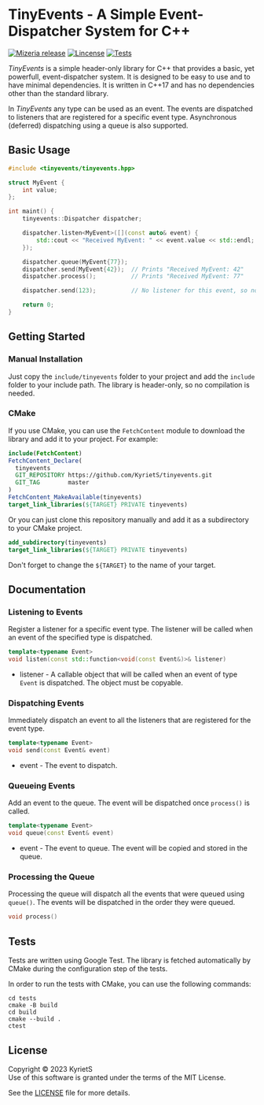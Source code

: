 # TinyEvents - A Simple Event-Dispatcher System for C++

[![Mizeria release](https://img.shields.io/github/v/release/KyrietS/tinyevents?include_prereleases&sort=semver)](https://github.com/KyrietS/tinyevents/releases)
[![Lincense](https://img.shields.io/github/license/KyrietS/tinyevents)](LICENSE)
[![Tests](https://github.com/KyrietS/tinyevents/actions/workflows/tests.yml/badge.svg)](https://github.com/KyrietS/tinyevents/actions/workflows/tests.yml)

*TinyEvents* is a simple header-only library for C++ that provides a basic, yet powerfull, event-dispatcher system. It is designed to be easy to use and to have minimal dependencies. It is written in C++17 and has no dependencies other than the standard library.

In *TinyEvents* any type can be used as an event. The events are dispatched to listeners that are registered for a specific event type. Asynchronous (deferred) dispatching using a queue is also supported.

## Basic Usage

```cpp
#include <tinyevents/tinyevents.hpp>

struct MyEvent {
    int value;
};

int maint() {
    tinyevents::Dispatcher dispatcher;

    dispatcher.listen<MyEvent>([](const auto& event) {
        std::cout << "Received MyEvent: " << event.value << std::endl;
    });

    dispatcher.queue(MyEvent{77});
    dispatcher.send(MyEvent{42});  // Prints "Received MyEvent: 42"
    dispatcher.process();          // Prints "Received MyEvent: 77"

    dispatcher.send(123);          // No listener for this event, so nothing happens

    return 0;
}
```

## Getting Started

### Manual Installation
Just copy the `include/tinyevents` folder to your project and add the `include` folder to your include path. The library is header-only, so no compilation is needed.

### CMake
If you use CMake, you can use the `FetchContent` module to download the library and add it to your project. For example:

```cmake
include(FetchContent)
FetchContent_Declare(
  tinyevents
  GIT_REPOSITORY https://github.com/KyrietS/tinyevents.git
  GIT_TAG        master
)
FetchContent_MakeAvailable(tinyevents)
target_link_libraries(${TARGET} PRIVATE tinyevents)
```

Or you can just clone this repository manually and add it as a subdirectory to your CMake project.
```cmake
add_subdirectory(tinyevents)
target_link_libraries(${TARGET} PRIVATE tinyevents)
```

Don't forget to change the `${TARGET}` to the name of your target.

## Documentation

### Listening to Events

Register a listener for a specific event type. The listener will be called when an event of the specified type is dispatched.

```cpp
template<typename Event>
void listen(const std::function<void(const Event&)>& listener)
```
* listener - A callable object that will be called when an event of type `Event` is dispatched. The object must be copyable.

### Dispatching Events

Immediately dispatch an event to all the listeners that are registered for the event type.

```cpp
template<typename Event>
void send(const Event& event)
```
* event - The event to dispatch.

### Queueing Events

Add an event to the queue. The event will be dispatched once `process()` is called.

```cpp
template<typename Event>
void queue(const Event& event)
```
* event - The event to queue. The event will be copied and stored in the queue.

### Processing the Queue

Processing the queue will dispatch all the events that were queued using `queue()`. The events will be dispatched in the order they were queued.

```cpp
void process()
```

## Tests

Tests are written using Google Test. The library is fetched automatically by CMake during the configuration step of the tests.

In order to run the tests with CMake, you can use the following commands:
```
cd tests
cmake -B build
cd build
cmake --build .
ctest
```

## License
Copyright © 2023 KyrietS\
Use of this software is granted under the terms of the MIT License.

See the [LICENSE](LICENSE) file for more details.
